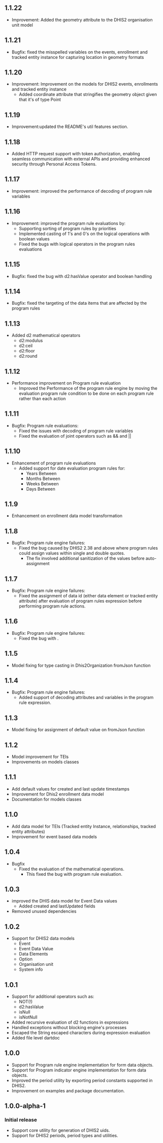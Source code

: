 ## 1.1.22

- Improvement: Added the geometry attribute to the DHIS2 organisation unit model

## 1.1.21

- Bugfix: fixed the misspelled variables on the events, enrollment and tracked entity instance for capturing location in geometry formats

## 1.1.20

- Improvement: Improvement on the models for DHIS2 events, enrollments and tracked entity instance
  - Added coordinate attribute that stringifies the geometry object given that it's of type Point

## 1.1.19

- Improvement:updated the README's util features section.

## 1.1.18

- Added HTTP request support with token authorization, enabling seamless communication with external APIs and providing enhanced security through Personal Access Tokens.

## 1.1.17

- Improvement: improved the performance of decoding of program rule variables

## 1.1.16

- Improvement: improved the program rule evaluations by:
  - Supporting sorting of program rules by priorities
  - Implemented casting of 1's and 0's on the logical operations with boolean values
  - Fixed the bugs with logical operators in the program rules evaluations

## 1.1.15

- Bugfix: fixed the bug with d2:hasValue operator and boolean handling

## 1.1.14

- Bugfix: fixed the targeting of the data items that are affected by the program rules

## 1.1.13

- Added d2 mathematical operators
  - d2:modulus
  - d2:ceil
  - d2:floor
  - d2:round

## 1.1.12

- Performance improvement on Program rule evaluation
  - Improved the Performance of the program rule engine by moving the evaluation program rule condition to be done on each program rule rather than each action

## 1.1.11

- Bugfix: Program rule evaluations:
  - Fixed the issues with decoding of program rule variables
  - Fixed the evaluation of joint operators such as && and ||

## 1.1.10

- Enhancement of program rule evaluations
  - Added support for date evaluation program rules for:
    - Years Between
    - Months Between
    - Weeks Between
    - Days Between

## 1.1.9

- Enhancement on enrollment data model transformation

## 1.1.8

- Bugfix: Program rule engine failures:
  - Fixed the bug caused by DHIS2 2.38 and above where program rules could assign values within single and double quotes.
    - The fix involved additional sanitization of the values before auto-assignment

## 1.1.7

- Bugfix: Program rule engine failures:
  - Fixed the assignment of data id (either data element or tracked entity attribute) after evaluation of program rules expression before performing program rule actions.

## 1.1.6

- Bugfix: Program rule engine failures:
  - Fixed the bug with .

## 1.1.5

- Model fixing for type casting in Dhis2Organization fromJson function

## 1.1.4

- Bugfix: Program rule engine failures:
  - Added support of decoding attributes and variables in the program rule expression.

## 1.1.3

- Model fixing for assignment of default value on fromJson function

## 1.1.2

- Model improvement for TEIs
- Improvements on models classes

## 1.1.1

- Add default values for created and last update timestamps
- Improvement for Dhis2 enrollment data model
- Documentation for models classes

## 1.1.0

- Add data model for TEIs (Tracked entity Instance, relationships, tracked entity attributes)
- Improvement for event based data models

## 1.0.4

- Bugfix
  - Fixed the evaluation of the mathematical operations.
    - This fixed the bug with program rule evaluation.

## 1.0.3

- improved the DHIS data model for Event Data values
  - Added created and lastUpdated fields
- Removed unused dependencies

## 1.0.2

- Support for DHIS2 data models
  - Event
  - Event Data Value
  - Data Elements
  - Option
  - Organisation unit
  - System info

## 1.0.1

- Support for additional operators such as:
  - NOT(!)
  - d2:hasValue
  - isNull
  - isNotNull
- Added recursive evaluation of d2 functions in expressions
- Handled exceptions without blocking engine's processes
- Escaped the String escaped characters during expression evaluation
- Added file level dartdoc

## 1.0.0

- Support for Program rule engine implementation for form data objects.
- Support for Program indicator engine implementation for form data objects.
- Improved the period utility by exporting period constants supported in DHIS2.
- Improvement on examples and package documentation.

## 1.0.0-alpha-1

### Initial release

- Support core utility for generation of DHIS2 uids.
- Support for DHIS2 periods, period types and utilities.

